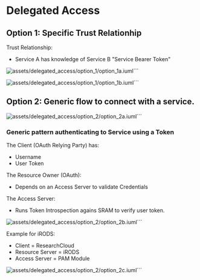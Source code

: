 
# Delegated Access


## Option 1: Specific Trust Relationhip

Trust Relationship:

* Service A has knowledge of Service B "Service Bearer Token"


![assets/delegated_access/option_1/option_1a.iuml](https://www.plantuml.com/plantuml/proxy?cache=no&src=https://raw.github.com/HarryKodden/SRAM-Token-Service/main/assets/delegated_access/option_1/option_1a.iuml)```


![assets/delegated_access/option_1/option_1b.iuml](https://www.plantuml.com/plantuml/proxy?cache=no&src=https://raw.github.com/HarryKodden/SRAM-Token-Service/main/assets/delegated_access/option_1/option_1b.iuml)```

## Option 2: Generic flow to connect with a service.


![assets/delegated_access/option_2/option_2a.iuml](https://www.plantuml.com/plantuml/proxy?cache=no&src=https://raw.github.com/HarryKodden/SRAM-Token-Service/main/assets/delegated_access/option_2/option_2a.iuml)```



### Generic pattern authenticating to Service using a Token

The Client (OAuth Relying Party) has:
* Username
* User Token

The Resource Owner (OAuth):
* Depends on an Access Server to validate Credentials

The Access Server:
* Runs Token Introspection agains SRAM to verify user token.



![assets/delegated_access/option_2/option_2b.iuml](https://www.plantuml.com/plantuml/proxy?cache=no&src=https://raw.github.com/HarryKodden/SRAM-Token-Service/main/assets/delegated_access/option_2/option_2b.iuml)```


Example for iRODS:

* Client = ResearchCloud
* Resource Server = iRODS
* Access Server = PAM Module


![assets/delegated_access/option_2/option_2c.iuml](https://www.plantuml.com/plantuml/proxy?cache=no&src=https://raw.github.com/HarryKodden/SRAM-Token-Service/main/assets/delegated_access/option_2/option_2c.iuml)```
